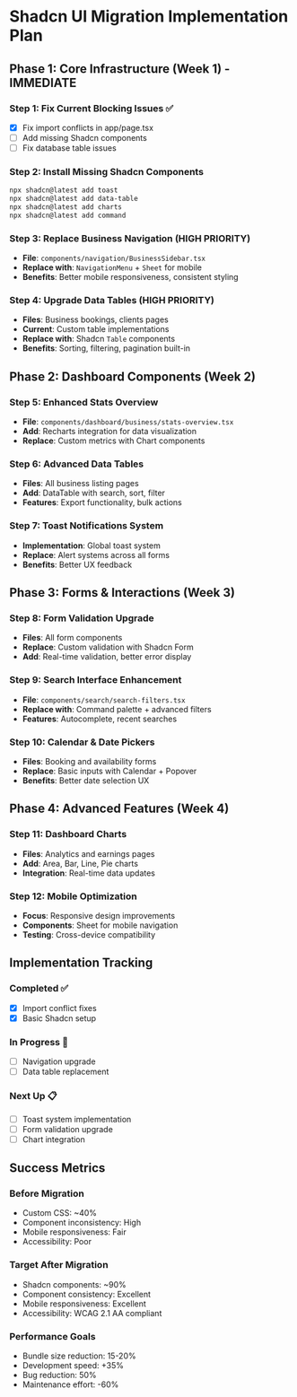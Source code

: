 
# Shadcn UI Migration Implementation Plan

## Phase 1: Core Infrastructure (Week 1) - IMMEDIATE

### Step 1: Fix Current Blocking Issues ✅
- [x] Fix import conflicts in app/page.tsx
- [ ] Add missing Shadcn components
- [ ] Fix database table issues

### Step 2: Install Missing Shadcn Components
```bash
npx shadcn@latest add toast
npx shadcn@latest add data-table
npx shadcn@latest add charts
npx shadcn@latest add command
```

### Step 3: Replace Business Navigation (HIGH PRIORITY)
- **File**: `components/navigation/BusinessSidebar.tsx`
- **Replace with**: `NavigationMenu` + `Sheet` for mobile
- **Benefits**: Better mobile responsiveness, consistent styling

### Step 4: Upgrade Data Tables (HIGH PRIORITY)
- **Files**: Business bookings, clients pages
- **Current**: Custom table implementations
- **Replace with**: Shadcn `Table` components
- **Benefits**: Sorting, filtering, pagination built-in

## Phase 2: Dashboard Components (Week 2)

### Step 5: Enhanced Stats Overview
- **File**: `components/dashboard/business/stats-overview.tsx`
- **Add**: Recharts integration for data visualization
- **Replace**: Custom metrics with Chart components

### Step 6: Advanced Data Tables
- **Files**: All business listing pages
- **Add**: DataTable with search, sort, filter
- **Features**: Export functionality, bulk actions

### Step 7: Toast Notifications System
- **Implementation**: Global toast system
- **Replace**: Alert systems across all forms
- **Benefits**: Better UX feedback

## Phase 3: Forms & Interactions (Week 3)

### Step 8: Form Validation Upgrade
- **Files**: All form components
- **Replace**: Custom validation with Shadcn Form
- **Add**: Real-time validation, better error display

### Step 9: Search Interface Enhancement
- **File**: `components/search/search-filters.tsx`
- **Replace with**: Command palette + advanced filters
- **Features**: Autocomplete, recent searches

### Step 10: Calendar & Date Pickers
- **Files**: Booking and availability forms
- **Replace**: Basic inputs with Calendar + Popover
- **Benefits**: Better date selection UX

## Phase 4: Advanced Features (Week 4)

### Step 11: Dashboard Charts
- **Files**: Analytics and earnings pages
- **Add**: Area, Bar, Line, Pie charts
- **Integration**: Real-time data updates

### Step 12: Mobile Optimization
- **Focus**: Responsive design improvements
- **Components**: Sheet for mobile navigation
- **Testing**: Cross-device compatibility

## Implementation Tracking

### Completed ✅
- [x] Import conflict fixes
- [x] Basic Shadcn setup

### In Progress 🔄
- [ ] Navigation upgrade
- [ ] Data table replacement

### Next Up 📋
- [ ] Toast system implementation
- [ ] Form validation upgrade
- [ ] Chart integration

## Success Metrics

### Before Migration
- Custom CSS: ~40%
- Component inconsistency: High
- Mobile responsiveness: Fair
- Accessibility: Poor

### Target After Migration
- Shadcn components: ~90%
- Component consistency: Excellent
- Mobile responsiveness: Excellent
- Accessibility: WCAG 2.1 AA compliant

### Performance Goals
- Bundle size reduction: 15-20%
- Development speed: +35%
- Bug reduction: 50%
- Maintenance effort: -60%
